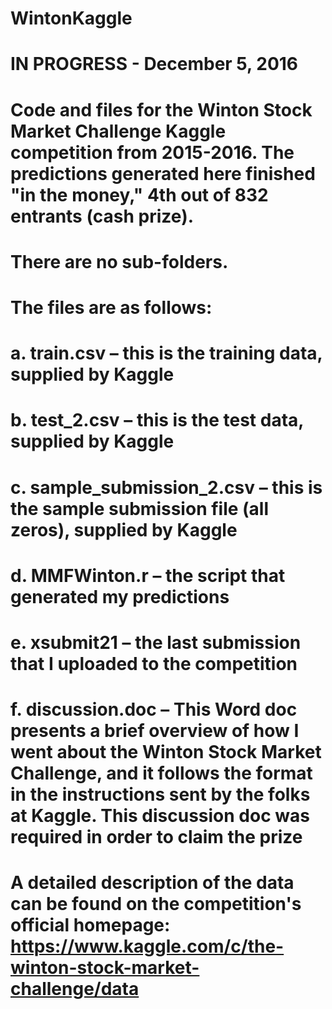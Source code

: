 # WintonKaggle
# IN PROGRESS - December 5, 2016
# Code and files for the Winton Stock Market Challenge Kaggle competition from 2015-2016. The predictions generated here finished "in the money," 4th out of 832 entrants (cash prize). 

# There are no sub-folders.
# 
# The files are as follows:
# a.	train.csv – this is the training data, supplied by Kaggle
# b.	test_2.csv – this is the test data, supplied by Kaggle
# c.	sample_submission_2.csv – this is the sample submission file (all zeros), supplied by Kaggle
# d.	MMFWinton.r – the script that generated my predictions
# e.	xsubmit21 – the last submission that I uploaded to the competition
# f.  discussion.doc – This Word doc presents a brief overview of how I went about the Winton Stock Market Challenge, and it follows the format in the instructions sent by the folks at Kaggle. This discussion doc was required in order to claim the prize

# A detailed description of the data can be found on the competition's official homepage: https://www.kaggle.com/c/the-winton-stock-market-challenge/data

